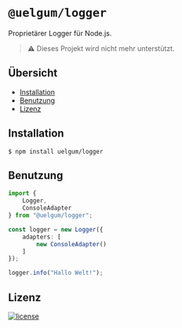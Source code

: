 # `@uelgum/logger`
Proprietärer Logger für Node.js.

> ⚠️ Dieses Projekt wird nicht mehr unterstützt.

## Übersicht
- [Installation](#installation)
- [Benutzung](#benutzung)
- [Lizenz](#lizenz)

## Installation
```sh-session
$ npm install uelgum/logger
```

## Benutzung
```ts
import {
    Logger,
    ConsoleAdapter
} from "@uelgum/logger";

const logger = new Logger({
    adapters: [
        new ConsoleAdapter()
    ]
});

logger.info("Hallo Welt!");
```

## Lizenz
[![license](https://img.shields.io/badge/Lizenz-GPL--3.0-brightgreen?style=flat-square)](./LICENSE)